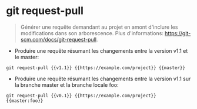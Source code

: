 # git request-pull

> Générer une requête demandant au projet en amont d'inclure les modifications dans son arborescence.
> Plus d'informations: <https://git-scm.com/docs/git-request-pull>.

- Produire une requête résumant les changements entre la version v1.1 et le master:

`git request-pull {{v1.1}} {{https://example.com/project}} {{master}}`

- Produire une requête résumant les changements entre la version v1.1 sur la branche master et la branche locale foo:

`git request-pull {{v0.1}} {{https://example.com/project}} {{master:foo}}`
